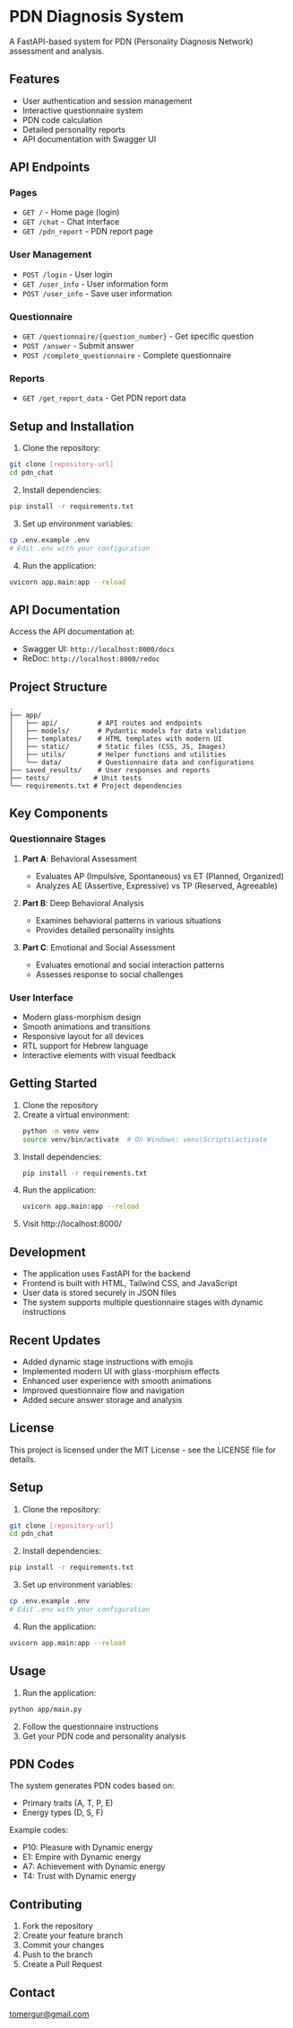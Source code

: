 # PDN Diagnosis System

A FastAPI-based system for PDN (Personality Diagnosis Network) assessment and analysis.

## Features

- User authentication and session management
- Interactive questionnaire system
- PDN code calculation
- Detailed personality reports
- API documentation with Swagger UI

## API Endpoints

### Pages
- `GET /` - Home page (login)
- `GET /chat` - Chat interface
- `GET /pdn_report` - PDN report page

### User Management
- `POST /login` - User login
- `GET /user_info` - User information form
- `POST /user_info` - Save user information

### Questionnaire
- `GET /questionnaire/{question_number}` - Get specific question
- `POST /answer` - Submit answer
- `POST /complete_questionnaire` - Complete questionnaire

### Reports
- `GET /get_report_data` - Get PDN report data

## Setup and Installation

1. Clone the repository:
```bash
git clone [repository-url]
cd pdn_chat
```

2. Install dependencies:
```bash
pip install -r requirements.txt
```

3. Set up environment variables:
```bash
cp .env.example .env
# Edit .env with your configuration
```

4. Run the application:
```bash
uvicorn app.main:app --reload
```

## API Documentation

Access the API documentation at:
- Swagger UI: `http://localhost:8000/docs`
- ReDoc: `http://localhost:8000/redoc`

## Project Structure

```
.
├── app/
│   ├── api/          # API routes and endpoints
│   ├── models/       # Pydantic models for data validation
│   ├── templates/    # HTML templates with modern UI
│   ├── static/       # Static files (CSS, JS, Images)
│   ├── utils/        # Helper functions and utilities
│   └── data/         # Questionnaire data and configurations
├── saved_results/    # User responses and reports
├── tests/           # Unit tests
└── requirements.txt # Project dependencies
```

## Key Components

### Questionnaire Stages
1. **Part A**: Behavioral Assessment
   - Evaluates AP (Impulsive, Spontaneous) vs ET (Planned, Organized)
   - Analyzes AE (Assertive, Expressive) vs TP (Reserved, Agreeable)

2. **Part B**: Deep Behavioral Analysis
   - Examines behavioral patterns in various situations
   - Provides detailed personality insights

3. **Part C**: Emotional and Social Assessment
   - Evaluates emotional and social interaction patterns
   - Assesses response to social challenges

### User Interface
- Modern glass-morphism design
- Smooth animations and transitions
- Responsive layout for all devices
- RTL support for Hebrew language
- Interactive elements with visual feedback

## Getting Started

1. Clone the repository
2. Create a virtual environment:
   ```bash
   python -m venv venv
   source venv/bin/activate  # On Windows: venv\Scripts\activate
   ```
3. Install dependencies:
   ```bash
   pip install -r requirements.txt
   ```
4. Run the application:
   ```bash
   uvicorn app.main:app --reload
   ```
5. Visit http://localhost:8000/

## Development

- The application uses FastAPI for the backend
- Frontend is built with HTML, Tailwind CSS, and JavaScript
- User data is stored securely in JSON files
- The system supports multiple questionnaire stages with dynamic instructions

## Recent Updates

- Added dynamic stage instructions with emojis
- Implemented modern UI with glass-morphism effects
- Enhanced user experience with smooth animations
- Improved questionnaire flow and navigation
- Added secure answer storage and analysis

## License

This project is licensed under the MIT License - see the LICENSE file for details.

## Setup

1. Clone the repository:
```bash
git clone [repository-url]
cd pdn_chat
```

2. Install dependencies:
```bash
pip install -r requirements.txt
```

3. Set up environment variables:
```bash
cp .env.example .env
# Edit .env with your configuration
```

4. Run the application:
```bash
uvicorn app.main:app --reload
```

## Usage

1. Run the application:
```bash
python app/main.py
```

2. Follow the questionnaire instructions
3. Get your PDN code and personality analysis

## PDN Codes

The system generates PDN codes based on:
- Primary traits (A, T, P, E)
- Energy types (D, S, F)

Example codes:
- P10: Pleasure with Dynamic energy
- E1: Empire with Dynamic energy
- A7: Achievement with Dynamic energy
- T4: Trust with Dynamic energy

## Contributing

1. Fork the repository
2. Create your feature branch
3. Commit your changes
4. Push to the branch
5. Create a Pull Request

## Contact

tomergur@gmail.com
